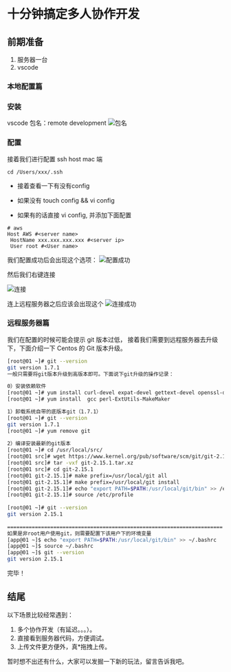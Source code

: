 # 十分钟搞定多人协作开发

## 前期准备

  1. 服务器一台
  2. vscode

### 本地配置篇

### 安装

vscode 包名：remote development
![包名](https://tva1.sinaimg.cn/large/006tNbRwgy1g9tzhtabxxj31aw0b6jtq.jpg)

### 配置

接着我们进行配置 ssh host
mac 端

```shell
cd /Users/xxx/.ssh
```

* 接着查看一下有没有config

* 如果没有 touch config && vi config
  
* 如果有的话直接 vi config, 并添加下面配置

```shell
# aws
Host AWS #<server name>
 HostName xxx.xxx.xxx.xxx #<server ip>
 User root #<User name>
```

我们配置成功后会出现这个选项：
![配置成功](https://tva1.sinaimg.cn/large/006tNbRwgy1g9tzoj64e6j30ay0e6mxu.jpg)

然后我们右键连接

![连接](https://tva1.sinaimg.cn/large/006tNbRwgy1g9u05h51f6j31kg086mxi.jpg)

连上远程服务器之后应该会出现这个
![连接成功](https://tva1.sinaimg.cn/large/006tNbRwgy1g9u0d6xb8cj31kw0m8n3o.jpg)

### 远程服务器篇
  我们在配置的时候可能会提示 git 版本过低， 接着我们需要到远程服务器去升级下，下面介绍一下 Centos
 的 Git 版本升级。

```sh
[root@01 ~]# git --version
git version 1.7.1
一般只需要将git版本升级到高版本即可。下面说下git升级的操作记录：
```

```sh
0）安装依赖软件
[root@01 ~]# yum install curl-devel expat-devel gettext-devel openssl-devel zlib-devel asciidoc
[root@01 ~]# yum install  gcc perl-ExtUtils-MakeMaker

1）卸载系统自带的底版本git（1.7.1）
[root@01 ~]# git --version
git version 1.7.1
[root@01 ~]# yum remove git
  
2）编译安装最新的git版本
[root@01 ~]# cd /usr/local/src/
[root@01 src]# wget https://www.kernel.org/pub/software/scm/git/git-2.15.1.tar.xz
[root@01 src]# tar -vxf git-2.15.1.tar.xz
[root@01 src]# cd git-2.15.1
[root@01 git-2.15.1]# make prefix=/usr/local/git all
[root@01 git-2.15.1]# make prefix=/usr/local/git install
[root@01 git-2.15.1]# echo "export PATH=$PATH:/usr/local/git/bin" >> /etc/profile
[root@01 git-2.15.1]# source /etc/profile
  
[root@01 ~]# git --version
git version 2.15.1
  
======================================================================
如果是非root用户使用git，则需要配置下该用户下的环境变量
[app@01 ~]$ echo "export PATH=$PATH:/usr/local/git/bin" >> ~/.bashrc
[app@01 ~]$ source ~/.bashrc
[app@01 ~]$ git --version
git version 2.15.1
```

完毕！

## 结尾

  以下场景比较经常遇到：

1. 多个协作开发（有延迟。。。）。
2. 直接看到服务器代码，方便调试。
3. 上传文件更方便外，真*拖拽上传。

  暂时想不出还有什么，大家可以发掘一下新的玩法，留言告诉我吧。
